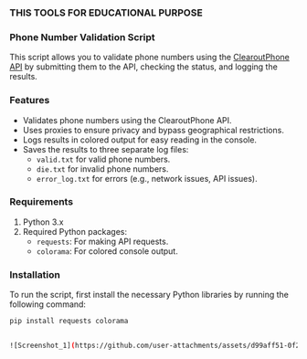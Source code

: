 ### THIS TOOLS FOR EDUCATIONAL PURPOSE

### Phone Number Validation Script

This script allows you to validate phone numbers using the [ClearoutPhone API](https://clearoutphone.io/) by submitting them to the API, checking the status, and logging the results.

### Features
- Validates phone numbers using the ClearoutPhone API.
- Uses proxies to ensure privacy and bypass geographical restrictions.
- Logs results in colored output for easy reading in the console.
- Saves the results to three separate log files:
  - `valid.txt` for valid phone numbers.
  - `die.txt` for invalid phone numbers.
  - `error_log.txt` for errors (e.g., network issues, API issues).
  
### Requirements

1. Python 3.x
2. Required Python packages:
   - `requests`: For making API requests.
   - `colorama`: For colored console output.
   
### Installation

To run the script, first install the necessary Python libraries by running the following command:

```bash
pip install requests colorama


![Screenshot_1](https://github.com/user-attachments/assets/d99aff51-0f2b-4ec3-824c-bbd68d565d48)
